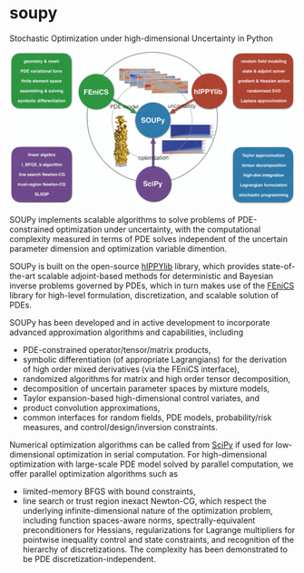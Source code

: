 # soupy
Stochastic Optimization under high-dimensional Uncertainty in Python

![Alt text](SOUPyFramework.png?raw=true "Title")

SOUPy implements scalable algorithms to solve problems of PDE-constrained optimization under uncertainty, with the computational complexity measured in terms of PDE solves independent of the uncertain parameter dimension and optimization variable dimention. 

SOUPy is built on the open-source [hIPPYlib](https://hippylib.github.io/)
library, which provides state-of-the-art
scalable adjoint-based methods for deterministic and Bayesian inverse
problems governed by PDEs, which in turn makes use of the
[FEniCS](https://fenicsproject.org/) library for
high-level formulation, discretization, and scalable solution of
PDEs. 

SOUPy has been developed and in active development to
incorporate advanced approximation algorithms and capabilities, including 
- PDE-constrained operator/tensor/matrix products,
- symbolic differentiation (of appropriate Lagrangians) for the
derivation of high order mixed derivatives (via the FEniCS interface),
- randomized algorithms for matrix and high order tensor decomposition,
- decomposition of uncertain parameter spaces by mixture models,
- Taylor expansion-based high-dimensional control variates, and 
- product convolution approximations, 
- common interfaces for random fields, PDE models, probability/risk
measures, and control/design/inversion constraints. 

Numerical optimization algorithms can be called from [SciPy](https://www.scipy.org/) if used for low-dimensional optimization in serial computation. For high-dimensional optimization with large-scale PDE model solved by parallel computation, we offer parallel optimization algorithms such as 
- limited-memory BFGS with bound constraints, 
- line search or trust region inexact Newton-CG, 
which respect the underlying
infinite-dimensional nature of the optimization problem, including
function spaces-aware norms, spectrally-equivalent preconditioners for
Hessians, regularizations for Lagrange multipliers for pointwise
inequality control and state constraints, and recognition of the
hierarchy of discretizations. The complexity has been demonstrated to be PDE discretization-independent.
